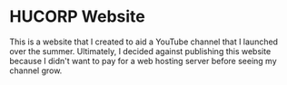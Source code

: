 # HUCORP Website
This is a website that I created to aid a YouTube channel that I launched over the summer. Ultimately, I decided against publishing this website because I didn't want to pay for a web hosting server before seeing my channel grow.
